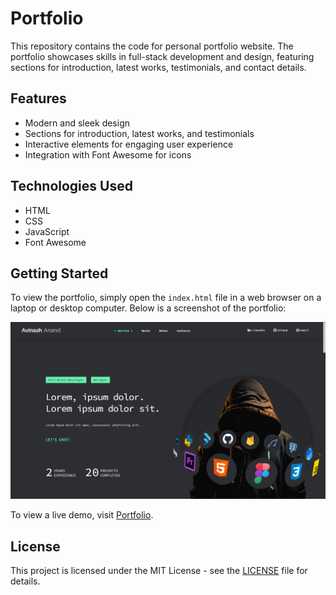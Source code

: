 ﻿# Portfolio

This repository contains the code for personal portfolio website. The portfolio showcases skills in full-stack development and design, featuring sections for introduction, latest works, testimonials, and contact details.

## Features

- Modern and sleek design
- Sections for introduction, latest works, and testimonials
- Interactive elements for engaging user experience
- Integration with Font Awesome for icons

## Technologies Used

- HTML
- CSS
- JavaScript
- Font Awesome

## Getting Started

To view the portfolio, simply open the `index.html` file in a web browser on a laptop or desktop computer. Below is a screenshot of the portfolio:

![Portfolio Screenshot](assets/Screenshot.png)

To view a live demo, visit [Portfolio](https://studyjam.github.io/Portfolio/).

## License

This project is licensed under the MIT License - see the [LICENSE](LICENSE) file for details.
